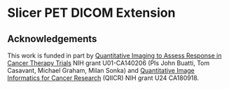 Slicer PET DICOM Extension
=====================================

Acknowledgements
--------

This work is funded in part by [Quantitative Imaging to Assess Response in Cancer Therapy Trials][] NIH grant U01-CA140206 (PIs John Buatti, Tom Casavant, Michael Graham, Milan Sonka) and [Quantitative Image Informatics for Cancer Research][] (QIICR) NIH grant U24 CA180918.

[Quantitative Imaging to Assess Response in Cancer Therapy Trials]: http://imaging.cancer.gov/programsandresources/specializedinitiatives/qin/iowa 
[Quantitative Image Informatics for Cancer Research]: http://qiicr.org 
